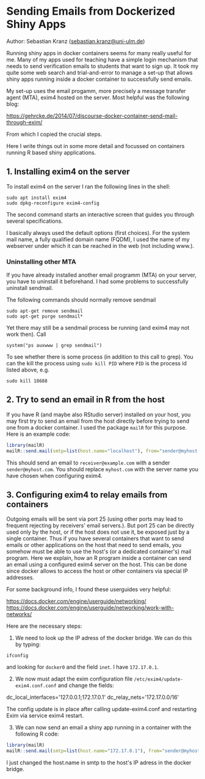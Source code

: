# Sending Emails from Dockerized Shiny Apps

Author: Sebastian Kranz (sebastian.kranz@uni-ulm.de)

Running shiny apps in docker containers seems for many really useful for me. Many of my apps used for teaching have a simple login mechanism that needs to send verification emails to students that want to sign up. It took my quite some web search and trial-and-error to manage a set-up that allows shiny apps running inside a docker container to successfully send emails. 

My set-up uses the email progamm, more precisely a message transfer agent (MTA), exim4 hosted on the server. Most helpful was the following blog: 

https://gehrcke.de/2014/07/discourse-docker-container-send-mail-through-exim/

From which I copied the crucial steps.

Here I write things out in some more detail and focussed on containers running R based shiny applications.

## 1. Installing exim4 on the server

To install exim4 on the server I ran the following lines in the shell:

```
sudo apt install exim4
sudo dpkg-reconfigure exim4-config
```
The second command starts an interactive screen that guides you through several specifications. 

I basically always used the default options (first choices). For the system mail name, a fully qualified domain name (FQDM), I used the name of my webserver under which it can be reached in the web (not including www.).

### Uninstalling other MTA
If you have already installed another email programm (MTA) on your server, you have to uninstall it beforehand. I had some problems to successfully uninstall sendmail.

The following commands should normally remove sendmail
```
sudo apt-get remove sendmail
sudo apt-get purge sendmail*
```
Yet there may still be a sendmail process be running (and exim4 may not work then). Call
```
system("ps auxwww | grep sendmail")
```
To see whether there is some process (in addition to this call to grep). You can the kill the process using `sudo kill PID` where `PID` is the process id listed above, e.g. 
```
sudo kill 18688
```

## 2. Try to send an email in R from the host

If you have R (and maybe also RStudio server) installed on your host, you may first try to send an email from the host directly before trying to send one from a docker container. I used the package `mailR` for this purpose. Here is an example code:

```r
library(mailR)
mailR::send.mail(smtp=list(host.name="localhost"), from="sender@myhost.com", subject="Test email",body="Hello!",to="receiver@example.com")
```
This should send an email to `receiver@example.com` with a sender `sender@myhost.com`. You should replace `myhost.com` with the server name you have chosen when configuring exim4.

## 3. Configuring exim4 to relay emails from containers

Outgoing emails will be sent via port 25 (using other ports may lead to frequent rejecting by receivers' email servers.). But port 25 can be directly used only by the host, or if the host does not use it, be exposed just by a single container. Thus if you have several containers that want to send emails or other applications on the host that need to send emails, you somehow must be able to use the host's (or a dedicated container's) mail program. Here we explain, how an R program inside a container can send an email using a configured exim4 server on the host. This can be done since docker allows to access the host or other containers via special IP addresses. 

For some background info, I found these userguides very helpful:

https://docs.docker.com/engine/userguide/networking/
https://docs.docker.com/engine/userguide/networking/work-with-networks/

Here are the necessary steps:

1. We need to look up the IP adress of the docker bridge. We can do this by typing:
```
ifconfig
```
and looking for `docker0` and the field `inet`. I have `172.17.0.1`.

2. We now must adapt the exim configuration file `/etc/exim4/update-exim4.conf.conf` and change the fields:

dc_local_interfaces='127.0.0.1;172.17.0.1'
dc_relay_nets='172.17.0.0/16'

The config update is in place after calling update-exim4.conf and restarting Exim via service exim4 restart.

 
3. We can now send an email a shiny app running in a container with the following R code:

```r
library(mailR)
mailR::send.mail(smtp=list(host.name="172.17.0.1"), from="sender@myhost.com", subject="Test email",body="Hello!",to="receiver@example.com")
```

I just changed the host.name in smtp to the host's IP adress in the docker bridge. 
